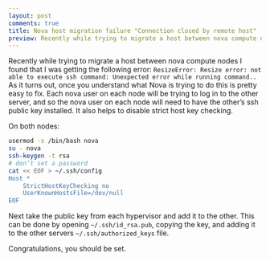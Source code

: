 ```yaml
---
layout: post
comments: true
title: Nova host migration failure "Connection closed by remote host"
preview: Recently while trying to migrate a host between nova compute nodes I found that I was getting the following error&#58; `ResizeError&#58; Resize error&#58; not able to execute ssh command&#58; Unexpected error while running command..`
---
```


Recently while trying to migrate a host between nova compute nodes I found that I was getting the following error: `ResizeError: Resize error: not able to execute ssh command: Unexpected error while running command..` As it turns out, once you understand what Nova is trying to do this is pretty easy to fix. Each nova user on each node will be trying to log in to the other server, and so the nova user on each node will need to have the other’s ssh public key installed. It also helps to disable strict host key checking.

On both nodes:

```bash
usermod -s /bin/bash nova  
su - nova  
ssh-keygen -t rsa  
# don’t set a password
cat << EOF > ~/.ssh/config  
Host *  
    StrictHostKeyChecking no
    UserKnownHostsFile=/dev/null
EOF 
```

Next take the public key from each hypervisor and add it to the other. This can be done by opening `~/.ssh/id_rsa.pub`, copying the key, and adding it to the other servers `~/.ssh/authorized_keys` file.

Congratulations, you should be set.
